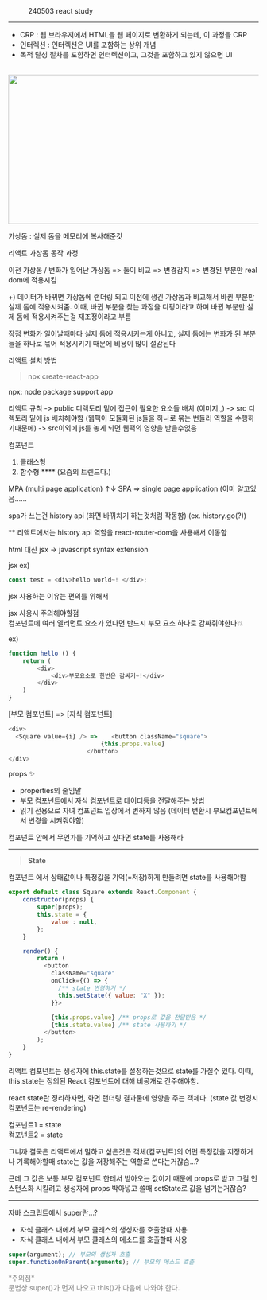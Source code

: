 
<dd>240503 react study</dd>

------------------------------------------------------------

- CRP : 웹 브라우저에서 HTML을 웹 페이지로 변환하게 되는데, 이 과정을 CRP
- 인터렉션 : 인터렉션은 UI를 포함하는 상위 개념
- 목적 달성 절차를 포함하면 인터렉션이고, 그것을 포함하고 있지 않으면 UI

<br/>


<img src="https://velog.velcdn.com/images/hyeone999/post/ee0d729b-fb8d-4f8c-bb2a-b315c4741a25/image.png" width="600" height="300">

가상돔 : 실제 돔을 메모리에 복사해준것


리액트 가상돔 동작 과정

이전 가상돔 / 변화가 일어난 가상돔 => 둘이 비교 => 변경감지 => 변경된 부분만 real dom에 적용시킴

+) 데이터가 바뀌면 가상돔에 랜더링 되고 이전에 생긴 가상돔과 비교해서 바뀐 부분만 실제 돔에 적용시켜줌. 이때, 바뀐 부분을 찾는 과정을 디핑이라고 하며 바뀐 부분만 실제 돔에 적용시켜주는걸 재조정이라고 부름

장점
변화가 일어날때마다 실제 돔에 적용시키는게 아니고,
실제 돔에는 변화가 된 부분들을 하나로 묶어 적용시키기 때문에 비용이 많이 절감된다



리액트 설치 방법
> npx create-react-app <folder name>

npx: node package support app 


리액트 규칙
-> public 디렉토리 밑에 접근이 필요한 요소들 배치 (이미지,,)
-> src 디렉토리 밑에 js 배치해야함 (웹팩이 모듈화된 js들을 하나로 묶는 번들러 역할을 수행하기때문에)
-> src이외에 js를 놓게 되면 웹팩의 영향을 받을수없음


컴포넌트 
1. 클래스형
2. 함수형 **** (요즘의 트렌드다.)


MPA (multi page application) 
↑↓
SPA => single page application (이미 알고있음......

spa가 쓰는건 history api (화면 바꿔치기 하는것처럼 작동함)
(ex. history.go(?))

** 리액트에서는 history api 역할을
react-router-dom을 사용해서 이동함 


html 대신 jsx
-> javascript syntax extension

jsx ex) 
```javascript
const test = <div>hello world~! </div>;
```

jsx 사용하는 이유는 편의를 위해서</br>

jsx 사용시 주의해야할점 </br>
컴포넌트에 여러 엘리먼트 요소가 있다면 반드시 부모 요소 하나로 감싸줘야한다💥

ex)
```javascript
function hello () {
    return (
        <div>
            <div>부모요소로 한번은 감싸기~!</div>
        </div>
    )
}
```


[부모 컴포넌트] => [자식 컴포넌트] 
```javascript
<div>
  <Square value={i} /> =>    <button className="square">
                		  {this.props.value}
		              </button>
</div>
```


props ✨
* properties의 줄임말
* 부모 컴포넌트에서 자식 컴포넌트로 데이터등을 전달해주는 방법
* 읽기 전용으로 자녀 컴포넌트 입장에서 변하지 않음 (데이터 변환시 부모컴포넌트에서 변경을 시켜줘야함) 


컴포넌트 안에서 무언가를 기억하고 싶다면 state를 사용해라


-------------

> <b>State</b> 

컴포넌트 에서 상태값이나 특정값을 기억(=저장)하게 만들려면 
state를 사용해야함


```javascript
export default class Square extends React.Component {
    constructor(props) {
        super(props);
        this.state = {
            value : null,
        };
    }

    render() {
        return (
          <button
            className="square"
            onClick={() => {
              /** state 변경하기 */
              this.setState({ value: "X" });
            }}>
                
            {this.props.value} /** props로 값을 전달받음 */
            {this.state.value} /** state 사용하기 */
          </button>
        );
    }
}
```

  리액트 컴포넌트는 생성자에 this.state를 설정하는것으로 state를 가질수 있다.
  이때, this.state는 정의된 React 컴포넌트에 대해 비공개로 간주해야함. 


react state란 정리하자면,
화면 랜더링 결과물에 영향을 주는 객체다. 
(state 값 변경시 컴포넌트는 re-rendering) 

컴포넌트1 = state<br>
컴포넌트2 = state

그니까 결국은 리액트에서 말하고 싶은것은
객체(컴포넌트)의 어떤 특정값을 지정하거나 기록해야할때 state는 값을 저장해주는 역할로 쓴다는거잖슴...?

근데 그 값은 보통 부모 컴포넌트 한테서 받아오는 값이기 때문에 props로 받고 그걸 인스턴스화 시킬려고 생성자에 props 박아넣고 쓸때 setState로 값을 넘기는거잖슴?

------

자바 스크립트에서 super란...?
- 자식 클래스 내에서 부모 클래스의 생성자를 호출할때 사용
- 자식 클래스 내에서 부모 클래스의 메소드를 호출할때 사용


```javascript
super(argument); // 부모의 생성자 호출  
super.functionOnParent(arguments); // 부모의 메소드 호출 
```

<div style="color:grey;">
*주의점* <br>
문법상 super()가 먼저 나오고 this()가 다음에 나와야 한다.</div>


